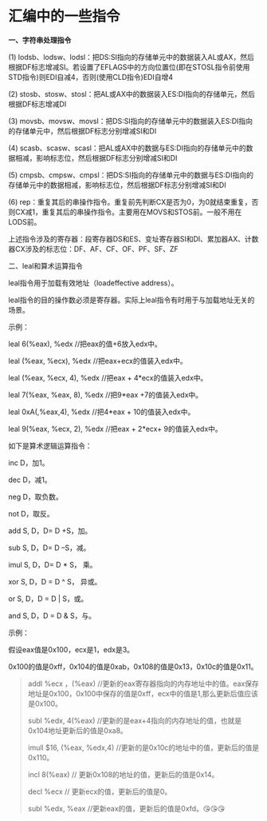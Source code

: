 # 汇编中的一些指令

**一、字符串处理指令**

(1) lodsb、lodsw、lodsl：把DS:SI指向的存储单元中的数据装入AL或AX，然后根据DF标志增减SI。若设置了EFLAGS中的方向位置位(即在STOSL指令前使用STD指令)则EDI自减4，否则(使用CLD指令)EDI自增4

(2) stosb、stosw、stosl：把AL或AX中的数据装入ES:DI指向的存储单元，然后根据DF标志增减DI

(3) movsb、movsw、movsl：把DS:SI指向的存储单元中的数据装入ES:DI指向的存储单元中，然后根据DF标志分别增减SI和DI

(4) scasb、scasw、scasl：把AL或AX中的数据与ES:DI指向的存储单元中的数据相减，影响标志位，然后根据DF标志分别增减SI和DI

(5) cmpsb、cmpsw、cmpsl：把DS:SI指向的存储单元中的数据与ES:DI指向的存储单元中的数据相减，影响标志位，然后根据DF标志分别增减SI和DI

(6) rep：重复其后的串操作指令。重复前先判断CX是否为0，为0就结束重复，否则CX减1，重复其后的串操作指令。主要用在MOVS和STOS前。一般不用在LODS前。

上述指令涉及的寄存器：段寄存器DS和ES、变址寄存器SI和DI、累加器AX、计数器CX
​           涉及的标志位：DF、AF、CF、OF、PF、SF、ZF



二、leal和算术运算指令

leal指令用于加载有效地址（loadeffective address）。

leal指令的目的操作数必须是寄存器。实际上leal指令有时用于与加载地址无关的场景。

示例：

leal 6(%eax), %edx //把eax的值+6放入edx中。

leal (%eax, %ecx), %edx //把eax+ecx的值装入edx中。

leal (%eax, %ecx, 4), %edx //把eax + 4*ecx的值装入edx中。

leal 7(%eax, %eax, 8), %edx //把9*eax +7的值装入edx中。

leal 0xA(,%eax,4), %edx //把4*eax + 10的值装入edx中。

leal 9(%eax, %ecx, 2), %edx //把eax + 2*ecx+ 9的值装入edx中。

 

如下是算术逻辑运算指令：

inc D，加1。

dec D，减1。

neg D，取负数。

not D，取反。

add S, D，D= D +S，加。

sub S, D，D= D –S，减。

imul S, D，D= D * S， 乘。

xor S, D，D = D ^ S， 异或。

or S, D，D = D | S，或。

and S, D，D = D & S，与。

 

示例：

假设eax值是0x100，ecx是1，edx是3。

0x100的值是0xff，0x104的值是0xab，0x108的值是0x13，0x10c的值是0x11。

> addl   %ecx ，(%eax) 				//更新的eax寄存器指向的内存地址中的值。eax保存地址是0x100，0x100中保存的值是0xff，ecx中的值是1,那么更新后值应该是0x100。
>
> subl    %edx,  4(%eax) 				//更新的是eax+4指向的内存地址的值，也就是0x104地址更新后的值是0xa8。
>
> imull   $16,  (%eax, %edx,4)		//更新的是0x10c的地址中的值，更新后的值是0x110。
>
> incl  8(%eax)						 // 更新0x108的地址的值，更新后的值是0x14。
>
> decl  %ecx 						// 更新ecx的值，更新后的值是0。
>
> subl  %edx,  %eax 				//更新eax的值，更新后的值是0xfd。😘😘😘